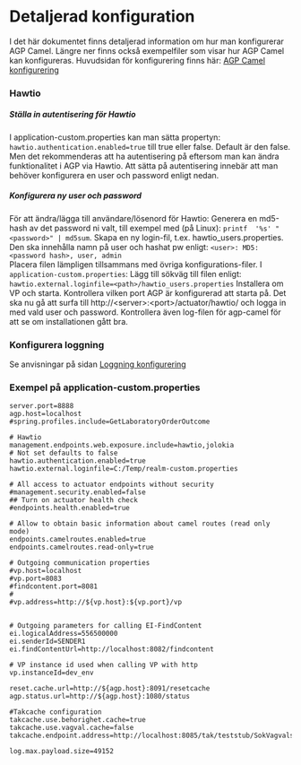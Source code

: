 # Detaljerad konfiguration

I det här dokumentet finns detaljerad information om hur man konfigurerar AGP Camel.
Längre ner finns också exempelfiler som visar hur AGP Camel kan konfigureras.
Huvudsidan för konfigurering finns här: [AGP Camel konfigurering]
 
### Hawtio

##### Ställa in autentisering för Hawtio
I application-custom.properties kan man sätta propertyn:
`hawtio.authentication.enabled=true` 
till true eller false. Default är den false. Men det rekommenderas att ha autentisering på eftersom man kan ändra funktionalitet i AGP via Hawtio. Att sätta på autentisering innebär att man behöver konfigurera en user och password enligt nedan. 
##### Konfigurera ny user och password 
För att ändra/lägga till användare/lösenord för Hawtio: Generera en md5-hash av det password ni valt, till exempel med (på Linux): `printf  '%s' "<password>" | md5sum`.
     Skapa en ny login-fil, t.ex. hawtio_users.properties. Den ska innehålla namn på user och hashat pw enligt:
     `<user>: MD5:<password hash>, user, admin`     
     Placera filen lämpligen tillsammans med övriga konfigurations-filer.
     I `application-custom.properties`: Lägg till sökväg till filen enligt:
     `hawtio.external.loginfile=<path>/hawtio_users.properties`
     Installera om VP och starta. Kontrollera vilken port AGP är konfigurerad att starta på. Det ska nu gå att surfa till http://\<server\>:\<port\>/actuator/hawtio/ och logga in med vald user och password. Kontrollera även log-filen för agp-camel för att se om installationen gått bra.
     
     
### Konfigurera loggning
Se anvisningar på sidan [Loggning konfigurering]

### Exempel på application-custom.properties
```
server.port=8888
agp.host=localhost
#spring.profiles.include=GetLaboratoryOrderOutcome

# Hawtio
management.endpoints.web.exposure.include=hawtio,jolokia
# Not set defaults to false
hawtio.authentication.enabled=true
hawtio.external.loginfile=C:/Temp/realm-custom.properties

# All access to actuator endpoints without security
#management.security.enabled=false
## Turn on actuator health check
#endpoints.health.enabled=true

# Allow to obtain basic information about camel routes (read only mode)
endpoints.camelroutes.enabled=true
endpoints.camelroutes.read-only=true

# Outgoing communication properties
#vp.host=localhost
#vp.port=8083
#findcontent.port=8081
#
#vp.address=http://${vp.host}:${vp.port}/vp


# Outgoing parameters for calling EI-FindContent
ei.logicalAddress=556500000
ei.senderId=SENDER1
ei.findContentUrl=http://localhost:8082/findcontent

# VP instance id used when calling VP with http
vp.instanceId=dev_env

reset.cache.url=http://${agp.host}:8091/resetcache
agp.status.url=http://${agp.host}:1080/status

#Takcache configuration
takcache.use.behorighet.cache=true
takcache.use.vagval.cache=false
takcache.endpoint.address=http://localhost:8085/tak/teststub/SokVagvalsInfo/v2

log.max.payload.size=49152

```

[//]: # (These are reference links used in the body of this note and get stripped out when the markdown processor does its job. There is no need to format nicely because it shouldn't be seen. Thanks SO - http://stackoverflow.com/questions/4823468/store-comments-in-markdown-syntax)

   [Loggning konfigurering]: <logging_configuration.md>
   [AGP Camel konfigurering]: <config.md>